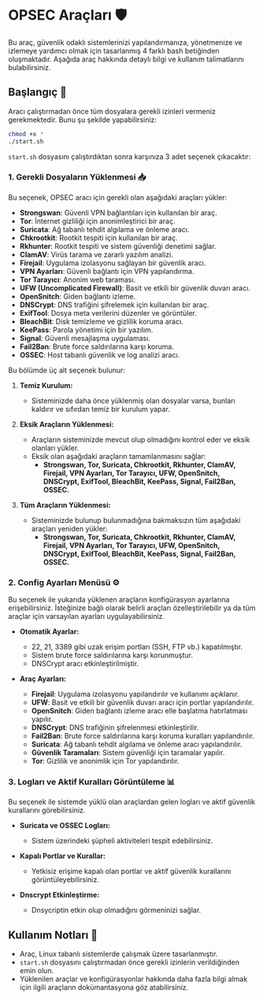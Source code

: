 # OPSEC Araçları 🛡️

Bu araç, güvenlik odaklı sistemlerinizi yapılandırmanıza, yönetmenize ve izlemeye yardımcı olmak için tasarlanmış 4 farklı bash betiğinden oluşmaktadır. Aşağıda araç hakkında detaylı bilgi ve kullanım talimatlarını bulabilirsiniz.

## Başlangıç 🚀

Aracı çalıştırmadan önce tüm dosyalara gerekli izinleri vermeniz gerekmektedir. Bunu şu şekilde yapabilirsiniz:

```bash
chmod +x *
./start.sh
```

`start.sh` dosyasını çalıştırdıktan sonra karşınıza 3 adet seçenek çıkacaktır:

### 1. Gerekli Dosyaların Yüklenmesi 📥

Bu seçenek, OPSEC aracı için gerekli olan aşağıdaki araçları yükler:

- **Strongswan**: Güvenli VPN bağlantıları için kullanılan bir araç.
- **Tor**: İnternet gizliliği için anonimleştirici bir araç.
- **Suricata**: Ağ tabanlı tehdit algılama ve önleme aracı.
- **Chkrootkit**: Rootkit tespiti için kullanılan bir araç.
- **Rkhunter**: Rootkit tespiti ve sistem güvenliği denetimi sağlar.
- **ClamAV**: Virüs tarama ve zararlı yazılım analizi.
- **Firejail**: Uygulama izolasyonu sağlayan bir güvenlik aracı.
- **VPN Ayarları**: Güvenli bağlantı için VPN yapılandırma.
- **Tor Tarayıcı**: Anonim web taraması.
- **UFW (Uncomplicated Firewall)**: Basit ve etkili bir güvenlik duvarı aracı.
- **OpenSnitch**: Giden bağlantı izleme.
- **DNSCrypt**: DNS trafiğini şifrelemek için kullanılan bir araç.
- **ExifTool**: Dosya meta verilerini düzenler ve görüntüler.
- **BleachBit**: Disk temizleme ve gizlilik koruma aracı.
- **KeePass**: Parola yönetimi için bir yazılım.
- **Signal**: Güvenli mesajlaşma uygulaması.
- **Fail2Ban**: Brute force saldırılarına karşı koruma.
- **OSSEC**: Host tabanlı güvenlik ve log analizi aracı.



Bu bölümde üç alt seçenek bulunur:

1. **Temiz Kurulum:**
   - Sisteminizde daha önce yüklenmiş olan dosyalar varsa, bunları kaldırır ve sıfırdan temiz bir kurulum yapar.

2. **Eksik Araçların Yüklenmesi:**
   - Araçların sisteminizde mevcut olup olmadığını kontrol eder ve eksik olanları yükler.
   - Eksik olan aşağıdaki araçların tamamlanmasını sağlar:
     - **Strongswan, Tor, Suricata, Chkrootkit, Rkhunter, ClamAV, Firejail, VPN Ayarları, Tor Tarayıcı, UFW, OpenSnitch, DNSCrypt, ExifTool, BleachBit, KeePass, Signal, Fail2Ban, OSSEC.**

3. **Tüm Araçların Yüklenmesi:**
   - Sisteminizde bulunup bulunmadığına bakmaksızın tüm aşağıdaki araçları yeniden yükler:
     - **Strongswan, Tor, Suricata, Chkrootkit, Rkhunter, ClamAV, Firejail, VPN Ayarları, Tor Tarayıcı, UFW, OpenSnitch, DNSCrypt, ExifTool, BleachBit, KeePass, Signal, Fail2Ban, OSSEC.**

### 2. Config Ayarları Menüsü ⚙️

Bu seçenek ile yukarıda yüklenen araçların konfigürasyon ayarlarına erişebilirsiniz. İsteğinize bağlı olarak belirli araçları özelleştirilebilir ya da tüm araçlar için varsayılan ayarları uygulayabilirsiniz.

- **Otomatik Ayarlar:**
  - 22, 21, 3389 gibi uzak erişim portları (SSH, FTP vb.) kapatılmıştır.
  - Sistem brute force saldırılarına karşı korunmuştur.
  - DNSCrypt aracı etkinleştirilmiştir.

- **Araç Ayarları:**
  - **Firejail**: Uygulama izolasyonu yapılandırılır ve kullanımı açıklanır.
  - **UFW**: Basit ve etkili bir güvenlik duvarı aracı için portlar yapılandırılır.
  - **OpenSnitch**: Giden bağlantı izleme aracı elle başlatma hatırlatması yapılır.
  - **DNSCrypt**: DNS trafiğinin şifrelenmesi etkinleştirilir.
  - **Fail2Ban**: Brute force saldırılarına karşı koruma kuralları yapılandırılır.
  - **Suricata**: Ağ tabanlı tehdit algılama ve önleme aracı yapılandırılır.
  - **Güvenlik Taramaları**: Sistem güvenliği için taramalar yapılır.
  - **Tor**: Gizlilik ve anonimlik için Tor yapılandırılır.


### 3. Logları ve Aktif Kuralları Görüntüleme 📊

Bu seçenek ile sistemde yüklü olan araçlardan gelen logları ve aktif güvenlik kurallarını görebilirsiniz.

- **Suricata ve OSSEC Logları:**
  - Sistem üzerindeki şüpheli aktiviteleri tespit edebilirsiniz.

- **Kapalı Portlar ve Kurallar:**
  - Yetkisiz erişime kapalı olan portlar ve aktif güvenlik kurallarını görüntüleyebilirsiniz.

- **Dnscrypt Etkinleştirme:**
  - Dnsycriptin etkin olup olmadığını görmeninizi sağlar.

 
## Kullanım Notları 📝

- Araç, Linux tabanlı sistemlerde çalışmak üzere tasarlanmıştır.
- `start.sh` dosyasını çalıştırmadan önce gerekli izinlerin verildiğinden emin olun.
- Yüklenilen araçlar ve konfigürasyonlar hakkında daha fazla bilgi almak için ilgili araçların dokümantasyona göz atabilirsiniz.
